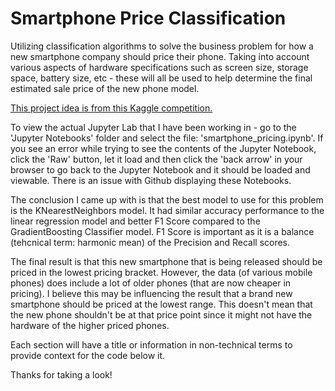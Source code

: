 # Smartphone Price Classification

Utilizing classification algorithms to solve the business problem for how a new smartphone company should price their phone.
Taking into account various aspects of hardware specifications such as screen size, storage space, battery size, etc - these will all be used to help determine the final estimated sale price of the new phone model.

[This project idea is from this Kaggle competition.](https://www.kaggle.com/iabhishekofficial/mobile-price-classification)

To view the actual Jupyter Lab that I have been working in - go to the 'Jupyter Notebooks' folder and select the file: 'smartphone_pricing.ipynb'.
If you see an error while trying to see the contents of the Jupyter Notebook, click the 'Raw' button, let it load and then click the 'back arrow'
in your browser to go back to the Jupyter Notebook and it should be loaded and viewable. There is an issue with Github displaying these Notebooks.

The conclusion I came up with is that the best model to use for this problem is the KNearestNeighbors model.
It had similar accuracy performance to the linear regression model and better F1 Score compared to the GradientBoosting Classifier model.
F1 Score is important as it is a balance (tehcnical term: harmonic mean) of the Precision and Recall scores.

The final result is that this new smartphone that is being released should be priced in the lowest pricing bracket.
However, the data (of various mobile phones) does include a lot of older phones (that are now cheaper in pricing).
I believe this may be influencing the result that a brand new smartphone should be priced at the lowest range.
This doesn't mean that the new phone shouldn't be at that price point since it might not have the hardware of the higher priced phones.

Each section will have a title or information in non-technical terms to provide context for the code below it.

Thanks for taking a look!
